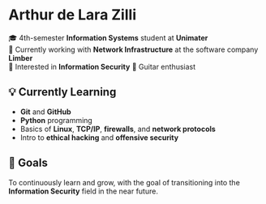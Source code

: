 # Arthur de Lara Zilli

🎓 4th-semester **Information Systems** student at **Unimater**  
💼 Currently working with **Network Infrastructure** at the software company **Limber**  
🔐 Interested in **Information Security**
🎸 Guitar enthusiast

## 💡 Currently Learning

- **Git** and **GitHub**
- **Python** programming
- Basics of **Linux**, **TCP/IP**, **firewalls**, and **network protocols**
- Intro to **ethical hacking** and **offensive security**

## 🚀 Goals

To continuously learn and grow, with the goal of transitioning into the **Information Security** field in the near future.
